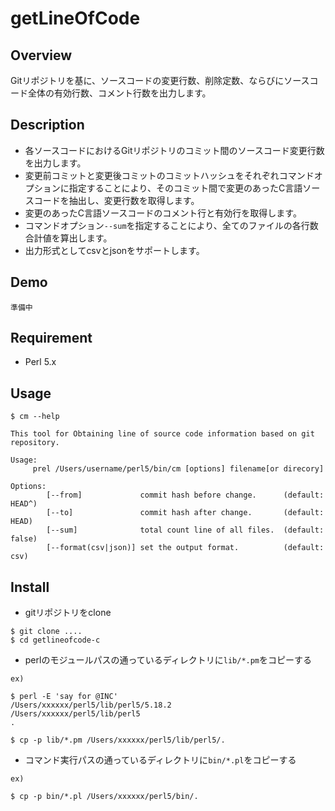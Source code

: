# getLineOfCode

## Overview

Gitリポジトリを基に、ソースコードの変更行数、削除定数、ならびにソースコード全体の有効行数、コメント行数を出力します。

## Description

* 各ソースコードにおけるGitリポジトリのコミット間のソースコード変更行数を出力します。
* 変更前コミットと変更後コミットのコミットハッシュをそれぞれコマンドオプションに指定することにより、そのコミット間で変更のあったC言語ソースコードを抽出し、変更行数を取得します。
* 変更のあったC言語ソースコードのコメント行と有効行を取得します。
* コマンドオプション`--sum`を指定することにより、全てのファイルの各行数合計値を算出します。
* 出力形式としてcsvとjsonをサポートします。

## Demo

```
準備中
```

## Requirement

* Perl 5.x

## Usage

```
$ cm --help

This tool for Obtaining line of source code information based on git repository.

Usage:
     prel /Users/username/perl5/bin/cm [options] filename[or direcory]

Options:
        [--from]             commit hash before change.      (default: HEAD^)
        [--to]               commit hash after change.       (default: HEAD)
        [--sum]              total count line of all files.  (default: false)
        [--format(csv|json)] set the output format.          (default: csv)
```

## Install

* gitリポジトリをclone

```
$ git clone ....
$ cd getlineofcode-c
```

* perlのモジュールパスの通っているディレクトリに`lib/*.pm`をコピーする

```
ex)

$ perl -E 'say for @INC'
/Users/xxxxxx/perl5/lib/perl5/5.18.2
/Users/xxxxxx/perl5/lib/perl5
.

$ cp -p lib/*.pm /Users/xxxxxx/perl5/lib/perl5/.
```

* コマンド実行パスの通っているディレクトリに`bin/*.pl`をコピーする

```
ex)

$ cp -p bin/*.pl /Users/xxxxxx/perl5/bin/.
```

